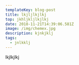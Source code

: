 ```yaml
---
templateKey: blog-post
title: lkjljlkjlkj
top: jkhljkljlkjlkj
date: 2018-11-21T14:39:06.581Z
image: /img/chemex.jpg
description: kjnkjklj
tags:
  - jnlkklj
---
```

lkjlkjlkj
